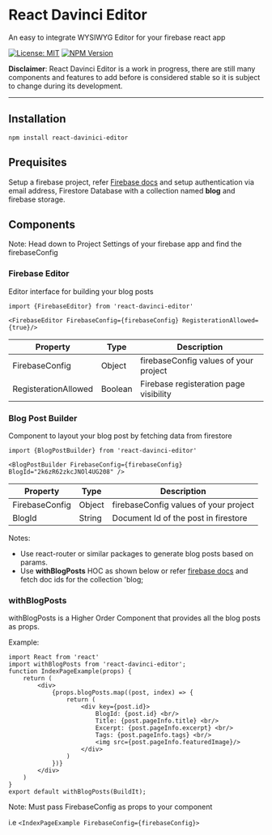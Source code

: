 # React Davinci Editor
An easy to integrate WYSIWYG Editor for your firebase react app

[![License: MIT](https://img.shields.io/badge/License-MIT-yellow.svg)](https://opensource.org/licenses/MIT) [![NPM Version](https://img.shields.io/npm/v/react-davinci-editor?color=dark%20green&logo=npm&style=flat)](https://www.npmjs.com/package/react-davinci-editor)

**Disclaimer**: React Davinci Editor is a work in progress, there are still many components and features to add before is considered stable so it is subject to change during its development.

<hr/>

## Installation

`npm install react-davinici-editor`

## Prequisites

Setup a firebase project, refer [Firebase docs](https://firebase.google.com/docs/web/setup) and setup authentication via email address, Firestore Database with a collection named **blog** and firebase storage.

## Components

Note: Head down to Project Settings of your firebase app and find the firebaseConfig

### Firebase Editor

Editor interface for building your blog posts

`import {FirebaseEditor} from 'react-davinci-editor'`

`<FirebaseEditor FirebaseConfig={firebaseConfig} RegisterationAllowed={true}/>`

| Property             | Type    | Description                            |
| -------------------- | ------- | -------------------------------------- |
| FirebaseConfig       | Object  | firebaseConfig values of your project  |
| RegisterationAllowed | Boolean | Firebase registeration page visibility |


### Blog Post Builder

Component to layout your blog post by fetching data from firestore

`import {BlogPostBuilder} from 'react-davinci-editor'`

`<BlogPostBuilder FirebaseConfig={firebaseConfig} BlogId="2k6zR62zkcJNOl4UG208" />`

| Property       | Type   | Description                           |
| -------------- | ------ | ------------------------------------- |
| FirebaseConfig | Object | firebaseConfig values of your project |
| BlogId         | String | Document Id of the post in firestore  |

Notes: 
- Use react-router or similar packages to generate blog posts based on params.
- Use **withBlogPosts** HOC as shown below or refer [firebase docs](https://firebase.google.com/docs/firestore/query-data/get-data#get_all_documents_in_a_collection) and fetch doc ids for the collection 'blog;

### withBlogPosts

withBlogPosts is a Higher Order Component that provides all the blog posts as props.

Example:

```
import React from 'react'
import withBlogPosts from 'react-davinci-editor';
function IndexPageExample(props) {
    return (
        <div>
            {props.blogPosts.map((post, index) => {
                return (
                    <div key={post.id}>
                        BlogId: {post.id} <br/>
                        Title: {post.pageInfo.title} <br/>
                        Excerpt: {post.pageInfo.excerpt} <br/>
                        Tags: {post.pageInfo.tags} <br/>
                        <img src={post.pageInfo.featuredImage}/>
                    </div>
                )
            })}
        </div>
    )
}
export default withBlogPosts(BuildIt);
```
Note: Must pass FirebaseConfig as props to your component

i.e `<IndexPageExample FirebaseConfig={firebaseConfig}>`
